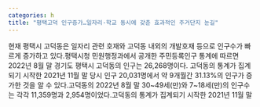 ```yaml
---
categories: h
title: "평택고덕 인구증가…일자리·학교 동시에 갖춘 효과적인 주거단지 눈길"
---
```

현재 평택시 고덕동은 일자리 관련 호재와 고덕동 내외의 개발호재 등으로 인구수가 빠르게 증가하고 있다.평택시청 민원행정과에서 공개한 주민등록인구 통계에 따르면 2022년 8월 말 경기도 평택시 고덕동의 인구는 26,268명이다. 고덕동의 통계가 집계되기 시작한 2021년 11월 말 당시 인구 20,031명에서 약 9개월간 31.13%의 인구가 증가한 것을 알 수 있다.고덕동의 2022년 8월 말 30~49세(만)와 7~18세(만)의 인구수는 각각 11,359명과 2,954명이었다.고덕동의 통계가 집계되기 시작한 2021년 11월 말